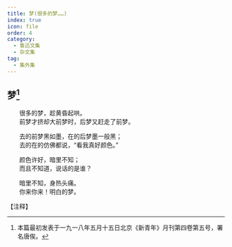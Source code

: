 ```yaml
---
title: 梦(很多的梦……)
index: true
icon: file
order: 4
category:
  - 鲁迅文集
  - 杂文集
tag:  
  - 集外集
---
```


## 梦[^①]
  
　　很多的梦，趁黄昏起哄。  
　　前梦才挤却大前梦时，后梦又赶走了前梦。  
  
　　去的前梦黑如墨，在的后梦墨一般黑；  
　　去的在的仿佛都说，“看我真好颜色。”  
  
　　颜色许好，暗里不知；  
　　而且不知道，说话的是谁？  
  
　　暗里不知，身热头痛。  
　　你来你来！明白的梦。  

【注释】

[^①]:本篇最初发表于一九一八年五月十五日北京《新青年》月刊第四卷第五号，署名唐俟。

